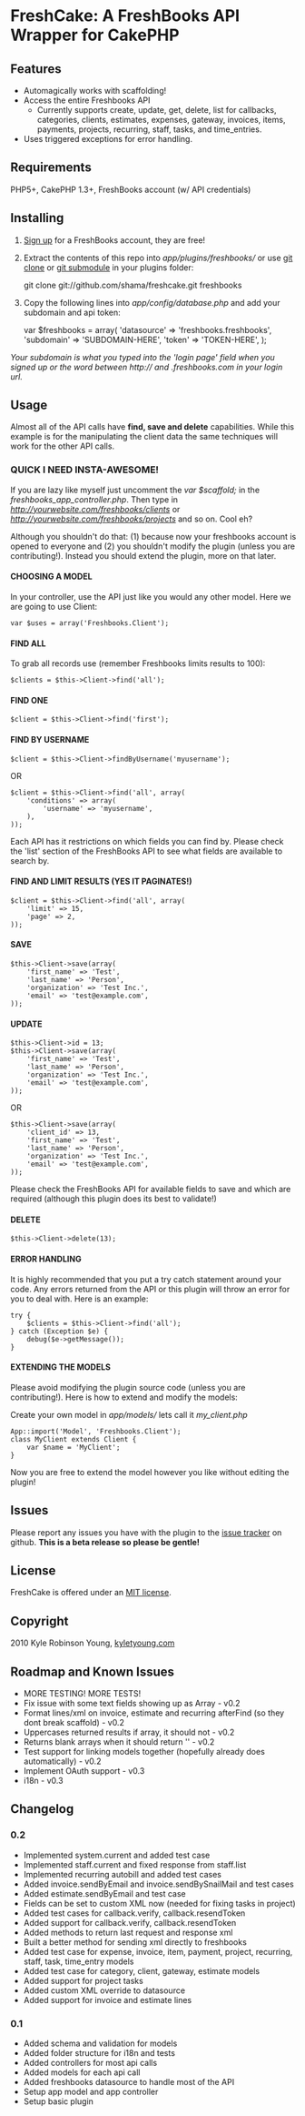 # FreshCake: A FreshBooks API Wrapper for CakePHP

## Features

* Automagically works with scaffolding!
* Access the entire Freshbooks API
  * Currently supports create, update, get, delete, list for callbacks, categories, clients, estimates, expenses, gateway, invoices, items, payments, projects, recurring, staff, tasks, and time_entries.
* Uses triggered exceptions for error handling.

## Requirements

PHP5+, CakePHP 1.3+, FreshBooks account (w/ API credentials)

## Installing

1. [Sign up](http://freshbooks.com) for a FreshBooks account, they are free!
2. Extract the contents of this repo into *app/plugins/freshbooks/* or use [git clone](http://www.kernel.org/pub/software/scm/git/docs/git-clone.html) or [git submodule](http://www.kernel.org/pub/software/scm/git/docs/git-submodule.html) in your plugins folder:
		
	git clone git://github.com/shama/freshcake.git freshbooks

3. Copy the following lines into *app/config/database.php* and add your subdomain and api token:

	var $freshbooks = array(
		'datasource' => 'freshbooks.freshbooks',
		'subdomain' => 'SUBDOMAIN-HERE',
		'token' => 'TOKEN-HERE',
	);

*Your subdomain is what you typed into the 'login page' field when you signed up or the word between http:// and .freshbooks.com in your login url.*

## Usage

Almost all of the API calls have **find, save and delete** capabilities. While this example is for the manipulating the client data the same techniques will work for the other API calls.

### QUICK I NEED INSTA-AWESOME!

If you are lazy like myself just uncomment the *var $scaffold;* in the *freshbooks_app_controller.php*. Then type in *http://yourwebsite.com/freshbooks/clients* or *http://yourwebsite.com/freshbooks/projects* and so on. Cool eh?

Although you shouldn't do that: (1) because now your freshbooks account is opened to everyone and (2) you shouldn't modify the plugin (unless you are contributing!). Instead you should extend the plugin, more on that later.

#### CHOOSING A MODEL

In your controller, use the API just like you would any other model. Here we are going to use Client:

    var $uses = array('Freshbooks.Client');

#### FIND ALL

To grab all records use (remember Freshbooks limits results to 100):

    $clients = $this->Client->find('all');

#### FIND ONE

    $client = $this->Client->find('first');

#### FIND BY USERNAME

    $client = $this->Client->findByUsername('myusername');

OR

    $client = $this->Client->find('all', array(
        'conditions' => array(
            'username' => 'myusername',
        ),
    ));

Each API has it restrictions on which fields you can find by. Please check the 'list' section of the FreshBooks API to see what fields are available to search by.

#### FIND AND LIMIT RESULTS (YES IT PAGINATES!)

    $client = $this->Client->find('all', array(
        'limit' => 15,
        'page' => 2,
    ));

#### SAVE

    $this->Client->save(array(
        'first_name' => 'Test',
        'last_name' => 'Person',
        'organization' => 'Test Inc.',
        'email' => 'test@example.com',
    ));

#### UPDATE

    $this->Client->id = 13;
    $this->Client->save(array(
        'first_name' => 'Test',
        'last_name' => 'Person',
        'organization' => 'Test Inc.',
        'email' => 'test@example.com',
    ));

OR

    $this->Client->save(array(
        'client_id' => 13,
        'first_name' => 'Test',
        'last_name' => 'Person',
        'organization' => 'Test Inc.',
        'email' => 'test@example.com',
    ));

Please check the FreshBooks API for available fields to save and which are required (although this plugin does its best to validate!)

#### DELETE

    $this->Client->delete(13);

#### ERROR HANDLING

It is highly recommended that you put a try catch statement around your code. Any errors returned from the API or this plugin will throw an error for you to deal with. Here is an example:

    try {
        $clients = $this->Client->find('all');
    } catch (Exception $e) {
        debug($e->getMessage());
    }

#### EXTENDING THE MODELS

Please avoid modifying the plugin source code (unless you are contributing!). Here is how to extend and modify the models:

Create your own model in *app/models/* lets call it *my_client.php*

    App::import('Model', 'Freshbooks.Client');
    class MyClient extends Client {
        var $name = 'MyClient';
    }

Now you are free to extend the model however you like without editing the plugin!

## Issues

Please report any issues you have with the plugin to the [issue tracker](http://github.com/shama/freshcake/issues) on github. **This is a beta release so please be gentle!**

## License

FreshCake is offered under an [MIT license](http://www.opensource.org/licenses/mit-license.php).

## Copyright

2010 Kyle Robinson Young, [kyletyoung.com](http://kyletyoung.com)

## Roadmap and Known Issues

* MORE TESTING! MORE TESTS!
* Fix issue with some text fields showing up as Array - v0.2
* Format lines/xml on invoice, estimate and recurring afterFind (so they dont break scaffold) - v0.2
* Uppercases returned results if array, it should not - v0.2
* Returns blank arrays when it should return '' - v0.2
* Test support for linking models together (hopefully already does automatically) - v0.2
* Implement OAuth support - v0.3
* i18n - v0.3

## Changelog

### 0.2

* Implemented system.current and added test case
* Implemented staff.current and fixed response from staff.list
* Implemented recurring autobill and added test cases
* Added invoice.sendByEmail and invoice.sendBySnailMail and test cases
* Added estimate.sendByEmail and test case
* Fields can be set to custom XML now (needed for fixing tasks in project)
* Added test cases for callback.verify, callback.resendToken
* Added support for callback.verify, callback.resendToken
* Added methods to return last request and response xml
* Built a better method for sending xml directly to freshbooks
* Added test case for expense, invoice, item, payment, project, recurring, staff, task, time_entry models
* Added test case for category, client, gateway, estimate models
* Added support for project tasks
* Added custom XML override to datasource
* Added support for invoice and estimate lines

### 0.1

* Added schema and validation for models
* Added folder structure for i18n and tests
* Added controllers for most api calls
* Added models for each api call
* Added freshbooks datasource to handle most of the API
* Setup app model and app controller
* Setup basic plugin

